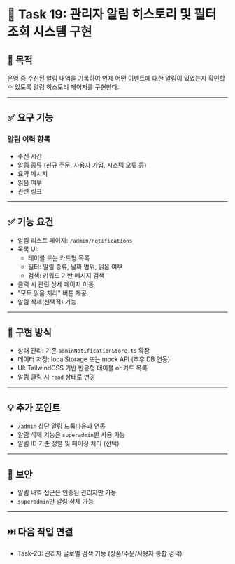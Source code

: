 
# 🧾 Task 19: 관리자 알림 히스토리 및 필터 조회 시스템 구현

## 📌 목적
운영 중 수신된 알림 내역을 기록하여 언제 어떤 이벤트에 대한 알림이 있었는지 확인할 수 있도록 알림 히스토리 페이지를 구현한다.

---

## ✅ 요구 기능

### 알림 이력 항목
- 수신 시간
- 알림 종류 (신규 주문, 사용자 가입, 시스템 오류 등)
- 요약 메시지
- 읽음 여부
- 관련 링크

---

## ✅ 기능 요건

- 알림 리스트 페이지: `/admin/notifications`
- 목록 UI:
  - 테이블 또는 카드형 목록
  - 필터: 알림 종류, 날짜 범위, 읽음 여부
  - 검색: 키워드 기반 메시지 검색
- 클릭 시 관련 상세 페이지 이동
- "모두 읽음 처리" 버튼 제공
- 알림 삭제(선택적) 기능

---

## 🧱 구현 방식

- 상태 관리: 기존 `adminNotificationStore.ts` 확장
- 데이터 저장: localStorage 또는 mock API (추후 DB 연동)
- UI: TailwindCSS 기반 반응형 테이블 or 카드 목록
- 알림 클릭 시 `read` 상태로 변경

---

## 💡 추가 포인트

- `/admin` 상단 알림 드롭다운과 연동
- 알림 삭제 기능은 `superadmin`만 사용 가능
- 알림 ID 기준 정렬 및 페이징 처리 (선택)

---

## 🔐 보안

- 알림 내역 접근은 인증된 관리자만 가능
- `superadmin`만 알림 삭제 가능

---

## ⏭️ 다음 작업 연결

- Task-20: 관리자 글로벌 검색 기능 (상품/주문/사용자 통합 검색)
